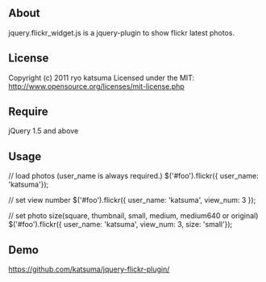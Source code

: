 ## About

jquery.flickr_widget.js is a jquery-plugin to show flickr latest photos.


## License

Copyright (c) 2011 ryo katsuma
Licensed under the MIT:
http://www.opensource.org/licenses/mit-license.php


## Require

jQuery 1.5 and above


## Usage

// load photos (user_name is always required.)
$('#foo').flickr({ user_name: 'katsuma'});

// set view number
$('#foo').flickr({ user_name: 'katsuma', view_num: 3 });

// set photo size(square, thumbnail, small, medium, medium640 or original)
$('#foo').flickr({ user_name: 'katsuma', view_num: 3, size: 'small'});


## Demo

https://github.com/katsuma/jquery-flickr-plugin/